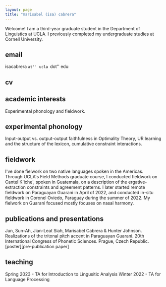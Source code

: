 ```yaml
---
layout: page
title: "marisabel (isa) cabrera"
---
```


Welcome! I am a third-year graduate student in the Department of Linguistics at UCLA. I previously completed my undergraduate studies at Cornell University. 

## email

isacabrera ``at'' ucla ``dot'' edu

## cv

## academic interests

Experimental phonology and fieldwork. 

## experimental phonology

Input-output vs. output-output faithfulness in Optimality Theory, UR learning and the structure of the lexicon, cumulative constraint interactions. 

## fieldwork

I've done fielwork on two native languages spoken in the Americas. Through UCLA's Field Methods graduate course, I conducted fieldwork on Cantel K'iche', spoken in Guatemala, on a description of the ergative-extraction constraints and agreement patterns. I later started remote fieldwork on Paraguayan Guarani in April of 2022, and conducted in-situ fieldwork in Coronel Oviedo, Paraguay during the summer of 2022. My fielwork on Guarani focused mostly focuses on nasal harmony. 

## publications and presentations

Jun, Sun-Ah, Jian-Leat Siah, Marisabel Cabrera & Hunter Johnson. Realizations of the tritonal pitch accent in Paraguayan Guarani. 20th International Congress of Phonetic Sciences. Prague, Czech Republic. [poster][pre-publication paper]

## teaching

Spring 2023 - TA for Introduction to Lingusitic Analysis
Winter 2022 - TA for Language Processing
